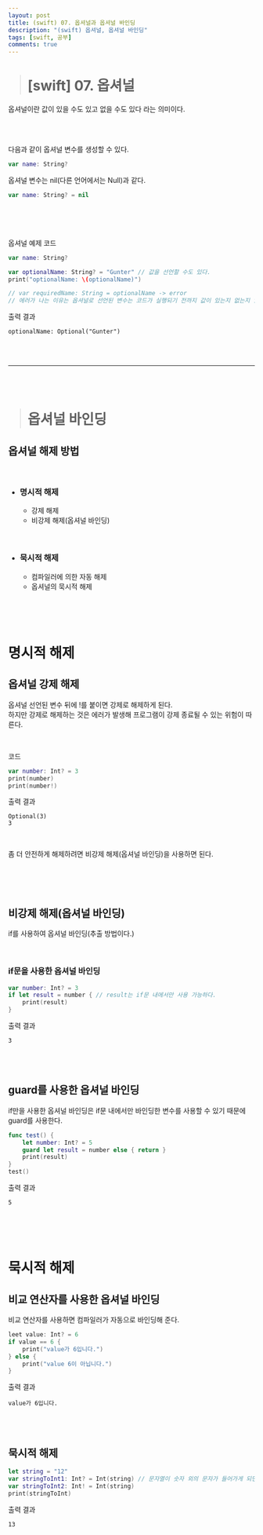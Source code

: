 ```yaml
---
layout: post
title: (swift) 07. 옵셔널과 옵셔널 바인딩
description: "(swift) 옵셔널, 옵셔널 바인딩"
tags: [swift, 공부]
comments: true
---
```


> # [swift] 07. 옵셔널

옵셔널이란 값이 있을 수도 있고 없을 수도 있다 라는 의미이다.  

<br>
<br>

다음과 같이 옵셔널 변수를 생성할 수 있다.
``` swift
var name: String?
```

옵셔널 변수는 nil(다른 언어에서는 Null)과 같다.
``` swift
var name: String? = nil
```

<br>
<br>
<br>

옵셔널 예제 코드  
``` swift
var name: String?

var optionalName: String? = "Gunter" // 값을 선언할 수도 있다.
print("optionalName: \(optionalName)")

// var requiredName: String = optionalName -> error
// 에러가 나는 이유는 옵셔널로 선언된 변수는 코드가 실행되기 전까지 값이 있는지 없는지 알 수가 없기 때문에 대입할 수 없다.
```

출력 결과  
```
optionalName: Optional("Gunter")
```

<br>
<br>
<hr>
<br>
<br>

> # 옵셔널 바인딩  

## 옵셔널 해제 방법

<br>

 - ### 명시적 해제
   - 강제 해제
   - 비강제 해제(옵셔널 바인딩)

<br>

 - ### 묵시적 해제
   - 컴파일러에 의한 자동 해제
   - 옵셔널의 묵시적 해제

<br>
<br>
<br>

# 명시적 해제


## 옵셔널 강제 해제

옵셔널 선언된 변수 뒤에 !를 붙이면 강제로 해제하게 된다.  
하지만 강제로 해제하는 것은 에러가 발생해 프로그램이 강제 종료될 수 있는 위험이 따른다.  

<br>

코드  
``` swift
var number: Int? = 3
print(number)
print(number!)
```

출력 결과
```
Optional(3)
3
```

<br>

좀 더 안전하게 해제하려면 비강제 해제(옵셔널 바인딩)을 사용하면 된다.  

<br>
<br>
<br>

## 비강제 해제(옵셔널 바인딩)

if를 사용하여 옵셔널 바인딩(추출 방법이다.)

<br>

### if문을 사용한 옵셔널 바인딩
``` swift
var number: Int? = 3
if let result = number { // result는 if문 내에서만 사용 가능하다.
    print(result)
}
```

출력 결과  
```
3
```

<br>
<br>

## guard를 사용한 옵셔널 바인딩

if만을 사용한 옵셔널 바인딩은 if문 내에서만 바인딩한 변수를 사용할 수 있기 때문에 guard를 사용한다.  

``` swift
func test() {
    let number: Int? = 5
    guard let result = number else { return }
    print(result)
}
test()
```

출력 결과  
```
5
```

<br>
<br>
<br>

# 묵시적 해제

## 비교 연산자를 사용한 옵셔널 바인딩

비교 연산자를 사용하면 컴파일러가 자동으로 바인딩해 준다.

``` swift
leet value: Int? = 6
if value == 6 {
    print("value가 6입니다.")
} else {
    print("value 6이 아닙니다.")
}
```

출력 결과
```
value가 6입니다.
```

<br>
<br>

## 묵시적 해제

``` swift
let string = "12"
var stringToInt1: Int? = Int(string) // 문자열이 숫자 외의 문자가 들어가게 되면 nil을 반환하게 된다. 그렇기 때문에 옵셔널 타입으로 선언하기 위해 아래와 같이 !를 써야한다.
var stringToInt2: Int! = Int(string)
print(stringToInt)
```

출력 결과  
```
13
```